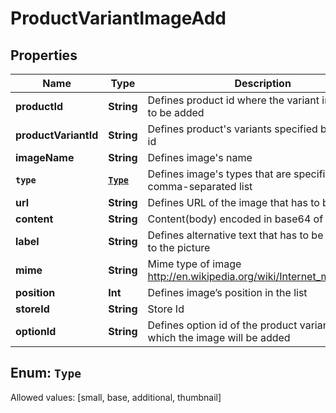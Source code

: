 

# ProductVariantImageAdd


## Properties

Name | Type | Description | Notes
------------ | ------------- | ------------- | -------------
**productId** | **String** | Defines product id where the variant image has to be added |  [optional]
**productVariantId** | **String** | Defines product&#39;s variants specified by variant id | 
**imageName** | **String** | Defines image&#39;s name | 
**`type`** | [**`Type`**](#`Type`) | Defines image&#39;s types that are specified by comma-separated list | 
**url** | **String** | Defines URL of the image that has to be added |  [optional]
**content** | **String** | Content(body) encoded in base64 of image file |  [optional]
**label** | **String** | Defines alternative text that has to be attached to the picture |  [optional]
**mime** | **String** | Mime type of image http://en.wikipedia.org/wiki/Internet_media_type. |  [optional]
**position** | **Int** | Defines image’s position in the list |  [optional]
**storeId** | **String** | Store Id |  [optional]
**optionId** | **String** | Defines option id of the product variant for which the image will be added |  [optional]


## Enum: `Type`
Allowed values: [small, base, additional, thumbnail]




